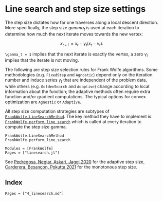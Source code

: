 # Line search and step size settings

The step size dictates how far one traverses along a local descent direction.
More specifically, the step size $gamma_t$ is used at each iteration to determine
how much the next iterate moves towards the new vertex:  
```math
x_{t+1} = x_t - \gamma_t (x_t - v_t).
```
  
``\gamma_t = 1`` implies that the next iterate is exactly the vertex,
a zero $\gamma_t$ implies that the iterate is not moving.  

The following are step size selection rules for Frank Wolfe algorithms.
Some methodologies (e.g. `FixedStep` and `Agnostic`) depend only on the iteration number and induce series $\gamma_t$
that are independent of the problem data,
while others (e.g. `GoldenSearch` and `Adaptive`) change according
to local information about the function; the adaptive methods
often require extra function and/or gradient computations. The
typical options for convex optimization are `Agnostic` or `Adaptive`.  

All step size computation strategies are subtypes of [`FrankWolfe.LineSearchMethod`](@ref).
The key method they have to implement is [`FrankWolfe.perform_line_search`](@ref)
which is called at every iteration to compute the step size gamma.

```@docs
FrankWolfe.LineSearchMethod
FrankWolfe.perform_line_search
```

```@autodocs
Modules = [FrankWolfe]
Pages = ["linesearch.jl"]
```

See [Pedregosa, Negiar, Askari, Jaggi 2020](https://arxiv.org/abs/1806.05123)
for the adaptive step size,
[Carderera, Besançon, Pokutta 2021](https://openreview.net/forum?id=rq_UD6IiBpX)
for the monotonous step size.

## Index

```@index
Pages = ["4_linesearch.md"]
```
